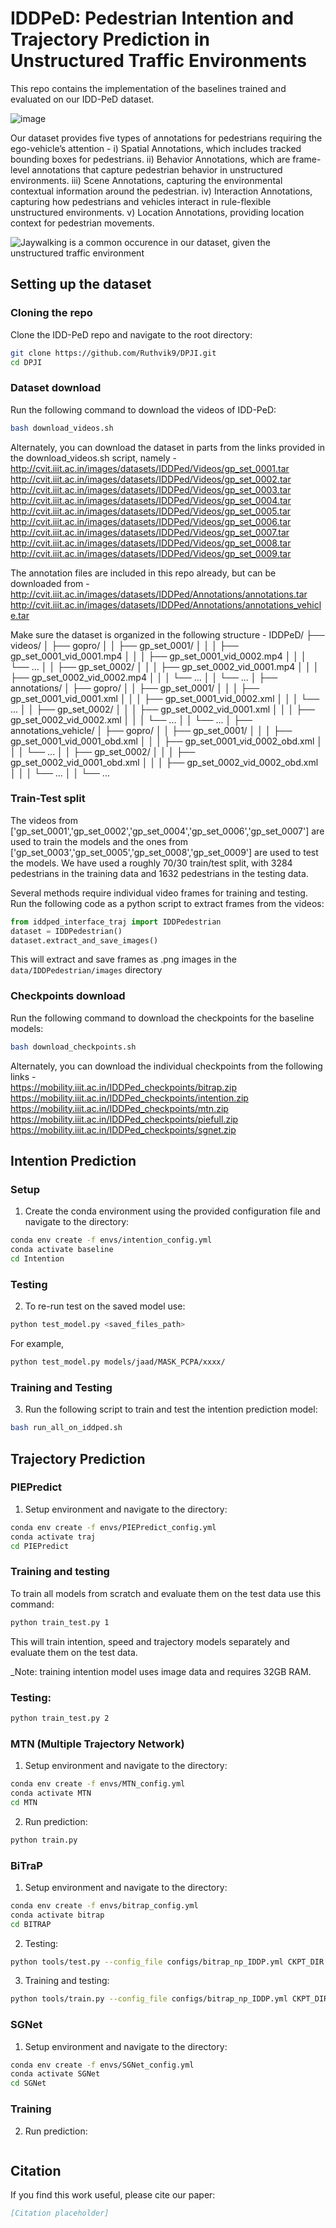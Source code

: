 # IDDPeD: Pedestrian Intention and Trajectory Prediction in Unstructured Traffic Environments
This repo contains the implementation of the baselines trained and evaluated on our IDD-PeD dataset.

![image](https://github.com/user-attachments/assets/967755a1-7f4a-4d7d-945f-a845ff188254)

Our dataset provides five types of annotations for pedestrians requiring the ego-vehicle’s attention -
i) Spatial Annotations, which includes tracked bounding boxes for pedestrians.
ii) Behavior Annotations, which are frame-level annotations that capture pedestrian behavior in unstructured environments.
iii) Scene Annotations, capturing the environmental contextual information around the pedestrian.
iv) Interaction Annotations, capturing how pedestrians and vehicles interact in rule-flexible unstructured environments.
v) Location Annotations, providing location context for pedestrian movements.

![Jaywalking is a common occurence in our dataset, given the unstructured traffic environment](./jaywalking_iddp_2.gif)

## Setting up the dataset

### Cloning the repo
Clone the IDD-PeD repo and navigate to the root directory:
```bash
git clone https://github.com/Ruthvik9/DPJI.git
cd DPJI
```

### Dataset download
Run the following command to download the videos of IDD-PeD:
```bash
bash download_videos.sh
```
Alternately, you can download the dataset in parts from the links provided in the download_videos.sh script, namely -
http://cvit.iiit.ac.in/images/datasets/IDDPed/Videos/gp_set_0001.tar
<br />
http://cvit.iiit.ac.in/images/datasets/IDDPed/Videos/gp_set_0002.tar
<br />
http://cvit.iiit.ac.in/images/datasets/IDDPed/Videos/gp_set_0003.tar
<br />
http://cvit.iiit.ac.in/images/datasets/IDDPed/Videos/gp_set_0004.tar
<br />
http://cvit.iiit.ac.in/images/datasets/IDDPed/Videos/gp_set_0005.tar
<br />
http://cvit.iiit.ac.in/images/datasets/IDDPed/Videos/gp_set_0006.tar
<br />
http://cvit.iiit.ac.in/images/datasets/IDDPed/Videos/gp_set_0007.tar
<br />
http://cvit.iiit.ac.in/images/datasets/IDDPed/Videos/gp_set_0008.tar
<br />
http://cvit.iiit.ac.in/images/datasets/IDDPed/Videos/gp_set_0009.tar
<br />

The annotation files are included in this repo already, but can be downloaded from -
http://cvit.iiit.ac.in/images/datasets/IDDPed/Annotations/annotations.tar
<br />
http://cvit.iiit.ac.in/images/datasets/IDDPed/Annotations/annotations_vehicle.tar
<br />

Make sure the dataset is organized in the following structure - 
IDDPeD/
├── videos/
│   ├── gopro/
│   │   ├── gp_set_0001/
│   │   │   ├── gp_set_0001_vid_0001.mp4
│   │   │   ├── gp_set_0001_vid_0002.mp4
│   │   │   └── ...
│   │   ├── gp_set_0002/
│   │   │   ├── gp_set_0002_vid_0001.mp4
│   │   │   ├── gp_set_0002_vid_0002.mp4
│   │   │   └── ...
│   │   └── ...
│
├── annotations/
│   ├── gopro/
│   │   ├── gp_set_0001/
│   │   │   ├── gp_set_0001_vid_0001.xml
│   │   │   ├── gp_set_0001_vid_0002.xml
│   │   │   └── ...
│   │   ├── gp_set_0002/
│   │   │   ├── gp_set_0002_vid_0001.xml
│   │   │   ├── gp_set_0002_vid_0002.xml
│   │   │   └── ...
│   │   └── ...
│
├── annotations_vehicle/
│   ├── gopro/
│   │   ├── gp_set_0001/
│   │   │   ├── gp_set_0001_vid_0001_obd.xml
│   │   │   ├── gp_set_0001_vid_0002_obd.xml
│   │   │   └── ...
│   │   ├── gp_set_0002/
│   │   │   ├── gp_set_0002_vid_0001_obd.xml
│   │   │   ├── gp_set_0002_vid_0002_obd.xml
│   │   │   └── ...
│   │   └── ...


### Train-Test split
The videos from ['gp_set_0001','gp_set_0002','gp_set_0004','gp_set_0006','gp_set_0007'] are used to train the models and the ones
from ['gp_set_0003','gp_set_0005','gp_set_0008','gp_set_0009'] are used to test the models. We have used a roughly 70/30
train/test split, with 3284 pedestrians in the training data and 1632 pedestrians in the testing data.

Several methods require individual video frames for training and testing. Run the following code as a python script to extract frames from the videos:

```python
from iddped_interface_traj import IDDPedestrian
dataset = IDDPedestrian()
dataset.extract_and_save_images()
```
This will extract and save frames as .png images in the `data/IDDPedestrian/images` directory

### Checkpoints download
Run the following command to download the checkpoints for the baseline models:
```bash
bash download_checkpoints.sh
```
Alternately, you can download the individual checkpoints from the following links -
<br />
https://mobility.iiit.ac.in/IDDPed_checkpoints/bitrap.zip
<br />
https://mobility.iiit.ac.in/IDDPed_checkpoints/intention.zip
<br />
https://mobility.iiit.ac.in/IDDPed_checkpoints/mtn.zip
<br />
https://mobility.iiit.ac.in/IDDPed_checkpoints/piefull.zip
<br />
https://mobility.iiit.ac.in/IDDPed_checkpoints/sgnet.zip
<br />

## Intention Prediction

### Setup
1. Create the conda environment using the provided configuration file and navigate to the directory:
```bash
conda env create -f envs/intention_config.yml
conda activate baseline
cd Intention
```

### Testing
2. To re-run test on the saved model use:
```bash
python test_model.py <saved_files_path>
```
For example,
```bash
python test_model.py models/jaad/MASK_PCPA/xxxx/
```


### Training and Testing
3. Run the following script to train and test the intention prediction model:
```bash
bash run_all_on_iddped.sh
```

## Trajectory Prediction

### PIEPredict
1. Setup environment and navigate to the directory:
```bash
conda env create -f envs/PIEPredict_config.yml
conda activate traj
cd PIEPredict
```

### Training and testing
To train all models from scratch and evaluate them on the test data use this command:
```bash
python train_test.py 1
```
This will train intention, speed and trajectory models separately and evaluate them on the test data.

_Note: training intention model uses image data and requires 32GB RAM.

### Testing:
```bash
python train_test.py 2
```

### MTN (Multiple Trajectory Network)
1. Setup environment and navigate to the directory:
```bash
conda env create -f envs/MTN_config.yml
conda activate MTN
cd MTN
```

2. Run prediction:
```bash
python train.py
```

### BiTraP
1. Setup environment and navigate to the directory:
```bash
conda env create -f envs/bitrap_config.yml
conda activate bitrap
cd BITRAP
```

2. Testing:
```bash
python tools/test.py --config_file configs/bitrap_np_IDDP.yml CKPT_DIR epoch_latest.pth
```

3. Training and testing:
```bash
python tools/train.py --config_file configs/bitrap_np_IDDP.yml CKPT_DIR epoch_latest.pth
```

### SGNet
1. Setup environment and navigate to the directory:
```bash
conda env create -f envs/SGNet_config.yml
conda activate SGNet
cd SGNet
```

### Training
2. Run prediction:
```bash

```


## Citation
If you find this work useful, please cite our paper:
```bibtex
[Citation placeholder]
```
